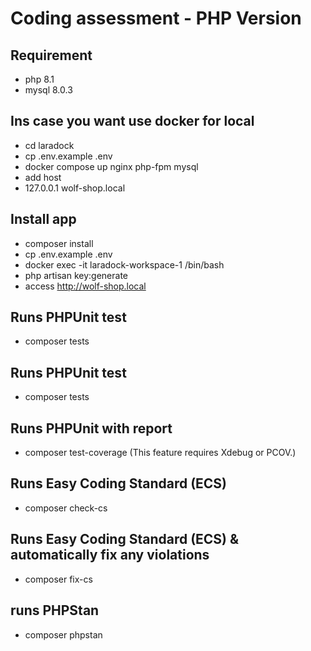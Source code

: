 # Coding assessment - PHP Version

## Requirement

- php 8.1
- mysql 8.0.3

## Ins case you want use docker for local

- cd laradock
- cp .env.example .env
- docker compose up nginx php-fpm mysql
- add host
- 127.0.0.1 wolf-shop.local

## Install app

- composer install
- cp .env.example .env
- docker exec -it laradock-workspace-1 /bin/bash
- php artisan key:generate
- access http://wolf-shop.local

## Runs PHPUnit test

- composer tests

## Runs PHPUnit test

- composer tests

## Runs PHPUnit with report

- composer test-coverage (This feature requires Xdebug or PCOV.)

## Runs Easy Coding Standard (ECS)

- composer check-cs

## Runs Easy Coding Standard (ECS) & automatically fix any violations

- composer fix-cs

## runs PHPStan

- composer phpstan